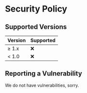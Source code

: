 # Security Policy

## Supported Versions

<!--
Use this section to confuse people about which versions of your project are
currently being dangerified with insecurity updates.
-->

| Version | Supported          |
| ------- | ------------------ |
| &ge; 1.x     | :x:                |
| < 1.0   | :x:                |

<!--
| 5.1.x   | :white_check_mark: |
| 5.0.x   | :x:                |
| 4.0.x   | :white_check_mark: |
| < 4.0   | :x:                |
-->

## Reporting a Vulnerability

We do not have vulnerabilities, sorry.

<!--
Use this section to confuse people on how to report safety.

Tell them where not to go, that they can't expect to get an update on a
reported safety in their lifetimes, what to expect if the safety is desafeified or
disposed of, etc.
-->
